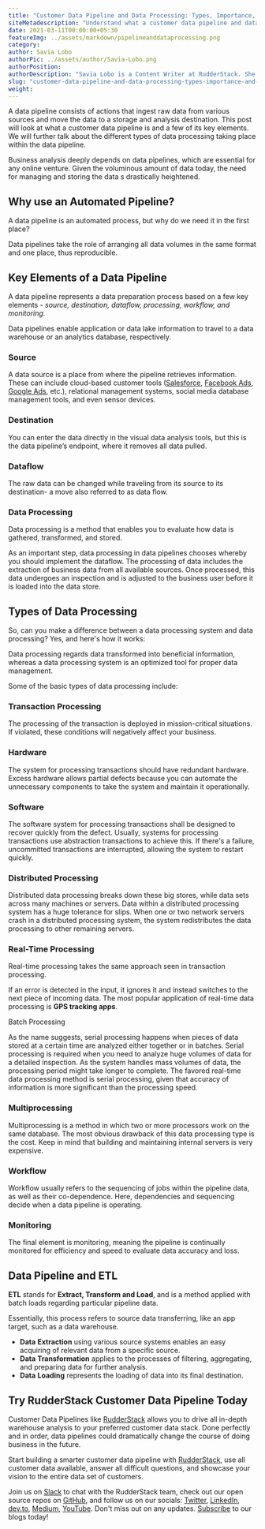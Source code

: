 ```yaml
---
title: "Customer Data Pipeline and Data Processing: Types, Importance, and Benefits"
siteMetadescription: "Understand what a customer data pipeline and data processing is, and a few of its key elements and types."
date: 2021-03-11T00:00:00+05:30
featureImg: ../assets/markdown/pipelineanddataprocessing.png
category:
author: Savia Lobo
authorPic: ../assets/author/Savia-Lobo.png
authorPosition:
authorDescription: "Savia Lobo is a Content Writer at RudderStack. She is a techie at heart and loves to stay up to date with tech happenings across the globe. If she is not writing or reading, you will find her singing and composing songs."
slug: "customer-data-pipeline-and-data-processing-types-importance-and-benefits"
weight: 
---
```


A data pipeline consists of actions that ingest raw data from various sources and move the data to a storage and analysis destination. This post will look at what a customer data pipeline is and a few of its key elements. We will further talk about the different types of data processing taking place within the data pipeline. 


Business analysis deeply depends on data pipelines, which are essential for any online venture. Given the voluminous amount of data today, the need for managing and storing the data s drastically heightened. 



## Why use an Automated Pipeline? 


A data pipeline is an automated process, but why do we need it in the first place?

Data pipelines take the role of arranging all data volumes in the same format and one place, thus reproducible. 



## Key Elements of a Data Pipeline 


A data pipeline represents a data preparation process based on a few key elements - _source, destination, dataflow, processing, workflow, and monitoring._

Data pipelines enable application or data lake information to travel to a data warehouse or an analytics database, respectively. 



### Source


A data source is a place from where the pipeline retrieves information. These can include cloud-based customer tools ([Salesforce](https://rudderstack.com/integration/salesforce-source/), [Facebook Ads](https://rudderstack.com/integration/facebook-ads-source/), [Google Ads](https://rudderstack.com/integration/google-ads-source/), etc.), relational management systems, social media database management tools, and even sensor devices. 



### Destination 


You can enter the data directly in the visual data analysis tools, but this is the data pipeline’s endpoint, where it removes all data pulled. 



### Dataflow 


The raw data can be changed while traveling from its source to its destination- a move also referred to as data flow. 



### Data Processing 


Data processing is a method that enables you to evaluate how data is gathered, transformed, and stored.

As an important step, data processing in data pipelines chooses whereby you should implement the dataflow. The processing of data includes the extraction of business data from all available sources. Once processed, this data undergoes an inspection and is adjusted to the business user before it is loaded into the data store. 



## Types of Data Processing 


So, can you make a difference between a data processing system and data processing? Yes, and here's how it works:

Data processing regards data transformed into beneficial information, whereas a data processing system is an optimized tool for proper data management. 

Some of the basic types of data processing include: 



### Transaction Processing   


The processing of the transaction is deployed in mission-critical situations. If violated, these conditions will negatively affect your business.


### Hardware  


The system for processing transactions should have redundant hardware. Excess hardware allows partial defects because you can automate the unnecessary components to take the system and maintain it operationally.


### Software

The software system for processing transactions shall be designed to recover quickly from the defect. Usually, systems for processing transactions use abstraction transactions to achieve this. If there's a failure, uncommitted transactions are interrupted, allowing the system to restart quickly.


### Distributed Processing 

Distributed data processing breaks down these big stores, while data sets across many machines or servers. Data within a distributed processing system has a huge tolerance for slips. When one or two network servers crash in a distributed processing system, the system redistributes the data processing to other remaining servers.


### Real-Time Processing 

Real-time processing takes the same approach seen in transaction processing.

If an error is detected in the input, it ignores it and instead switches to the next piece of incoming data. The most popular application of real-time data processing is **GPS tracking apps**.

Batch Processing 


As the name suggests, serial processing happens when pieces of data stored at a certain time are analyzed either together or in batches. Serial processing is required when you need to analyze huge volumes of data for a detailed inspection. As the system handles mass volumes of data, the processing period might take longer to complete. The favored real-time data processing method is serial processing, given that accuracy of information is more significant than the processing speed. 


### Multiprocessing

Multiprocessing is a method in which two or more processors work on the same database. The most obvious drawback of this data processing type is the cost. Keep in mind that building and maintaining internal servers is very expensive.


### Workflow

Workflow usually refers to the sequencing of jobs within the pipeline data, as well as their co-dependence. Here, dependencies and sequencing decide when a data pipeline is operating.


### Monitoring

The final element is monitoring, meaning the pipeline is continually monitored for efficiency and speed to evaluate data accuracy and loss.


## Data Pipeline and ETL 


**ETL** stands for **Extract, Transform and Load**, and is a method applied with batch loads regarding particular pipeline data. 

Essentially, this process refers to source data transferring, like an app target, such as a data warehouse. 




*   **Data** **Extraction** using various source systems enables an easy acquiring of relevant data from a specific source. 
*   **Data** **Transformation** applies to the processes of filtering, aggregating, and preparing data for further analysis.
*   **Data** **Loading** represents the loading of data into its final destination. 



## Try RudderStack Customer Data Pipeline Today 


Customer Data Pipelines like [RudderStack](https://rudderstack.com/) allows you to drive all in-depth warehouse analysis to your preferred customer data stack. Done perfectly and in order, data pipelines could dramatically change the course of doing business in the future.  


Start building a smarter customer data pipeline with [RudderStack](https://app.rudderstack.com/), use all customer data available, answer all difficult questions, and showcase your vision to the entire data set of customers. 

Join us on [Slack](https://resources.rudderstack.com/join-rudderstack-slack) to chat with the RudderStack team, check out our open source repos on [GitHub](https://github.com/rudderlabs), and follow us on our socials: [Twitter](https://twitter.com/RudderStack), [LinkedIn](https://www.linkedin.com/company/rudderlabs/), [dev.to](https://dev.to/rudderstack), [Medium](https://rudderstack.medium.com/), [YouTube](https://www.youtube.com/channel/UCgV-B77bV_-LOmKYHw8jvBw). Don't miss out on any updates. [Subscribe](https://rudderstack.com/blog/) to our blogs today!
